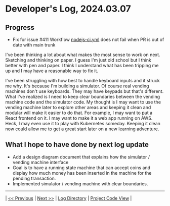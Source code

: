 # Developer's Log, 2024.03.07

## Progress

* Fix for issue #411 Workflow [nodejs-ci.yml](https://github.com/WoodyB/vending-machine-project/blob/rc-454/.github/workflows/nodejs-ci.yml#L101) does not fail when PR is out of date with main trunk

I've been thinking a lot about what makes the most sense to work on next. Sketching and thinking on paper. I guess I'm just old school but I think better with pen and paper. I think I understand what has been tripping me up and I may have a reasonable way to fix it.

I've been struggling with how best to handle keyboard inputs and it struck me why. It's because I'm building a simulator. Of course real vending machines don't use keyboards. They may have keypads but that's different. What I've realized is I need to keep clear boundaries between the vending machine code and the simulator code. My thought is I may want to use the vending machine later to explore other areas and keeping it clean and modular will make it easier to do that. For example, I may want to put a React frontend on it. I may want to make it a web app running on AWS. Heck, I may even use it to play with Kubernetes someday. Keeping it clean now could allow me to get a great start later on a new learning adventure.

## What I hope to have done by next log update

* Add a design diagram document that explains how the simulator / vending machine interface
* Goal is to have a running state machine that can accept coins and display how much money has been inserted in the machine for the pending transaction.
* Implemented simulator / vending machine with clear boundaries.

---
| [<< Previous](https://woodyb.github.io/vending-machine-project/design/developers-log/2024.03.04)
| [Next >>](https://woodyb.github.io/vending-machine-project/design/developers-log/2024.03.07)
| [Log Directory](https://woodyb.github.io/vending-machine-project/design/developers-log/Directory-Of-Developers-Logs)
| [Project Code View](https://github.com/WoodyB/vending-machine-project) |
